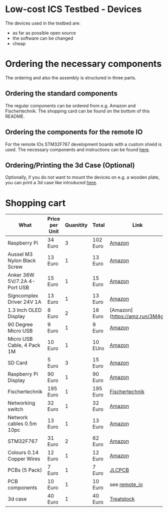 # Low-cost ICS Testbed - Devices
The devices used in the testbed are:
* as far as possible open source
* the software can be changed
* cheap

# Ordering the necessary components
The ordering and also the assembly is structured in three parts.

## Ordering the standard components
The regular components can be ordered from e.g. Amazon and Fischertechnik.
The shopping card can be found on the bottom of this README.

## Ordering the components for the remote IO
For the remote IOs STM32F767 development boards with a custom shield is used.
The necessary components and instructions can be found [here](remote_io/README.md).

## Ordering/Printing the 3d Case (Optional)
Optionally, if you do not want to mount the devices on e.g. a wooden plate,
you can print a 3d case like introduced [here](remote_io/README.md).

# Shopping cart

| What                        | Price per Unit       | Quanitity | Total    | Link                                    |
| --------------------------- | -------------------- | --------- | -------- | --------------------------------------- |
| Raspberry Pi                |  34 Euro             |  3        | 102 Euro | [Amazon](https://amzn.to/2UMnFUS)       |
| Aussel M3 Nylon Black Screw |  13 Euro             |  1        |  13 Euro | [Amazon](https://amzn.to/2NQNpin)       |
| Anker 36W 5V/7.2A 4-Port USB|  15 Euro             |  1        |  15 Euro | [Amazon](https://amzn.to/36khjBY)       |
| Signcomplex Driver 24V 1A   |  13 Euro             |  1        |  13 Euro | [Amazon](https://amz.run/3M4d)          |
| 1.3 Inch OLED Display       |   8 Euro             |  2        |  16 Euro | [Amazon](https://amz.run/3M4g}          |
| 90 Degree Micro USB         |   9 Euro             |  1        |   9 Euro | [Amazon](https://amzn.to/38tM5K9)       |
| Micro USB Cable, 4 Pack 1M  |  10 Euro             |  1        |  10 EUro | [Amazon](https://amzn.to/2TN4FsP)       |
| SD Card                     |   5 Euro             |  3        |  15 Euro | [Amazon](https://amzn.to/2UNYC3U)       |
| Raspberry Pi Display        |  90 Euro             |  1        |  90 Euro | [Amazon](https://amzn.to/2LUe6Ce)       |
| Fischertechnik              | 195 Euro             |  1        | 195 Euro | [Fischertechnik](http://bit.ly/3ayuQZY) | 
| Networking switch           |  32 Euro             |  1        |  32 Euro | [Amazon](https://amzn.to/2ULycQf)       |
| Network cables 0.5m 10pc    |  13 Euro             |  1        |  13 Euro | [Amazon](https://amzn.to/2ULyLJR)       |
| STM32F767                   |  31 Euro             |  2        |  62 Euro | [Amazon](https://amzn.to/2ULvPgr)       |
| Colours 0.14 Copper Wires   |  12 Euro             |  1        |  12 Euro | [Amazon](https://amzn.to/37hDE4H)       |
| PCBs (5 Pack)               |   7 Euro             |  1        |   7 Euro | [JLCPCB](https://jlcpcb.com/)           |
| PCB components              |  10 Euro             |  1        |  10 Euro | see [remote_io](remote_io/README.md)    |
| 3d case                     |  40 Euro             |  1        |  40 Euro | [Treatstock](https://www.treatstock.com)|

